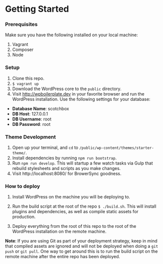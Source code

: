 # Getting Started

### Prerequisites

Make sure you have the following installed on your local machine:

1. Vagrant
2. Composer
3. Node

### Setup

1. Clone this repo.
2. ```$ vagrant up```
3. Download the WordPress core to the ```public``` directory.
4. Visit http://wpboilerplate.dev in your favorite browser and run the WordPress installation. Use the following settings for your database:
  - **Database Name**: scotchbox
  - **DB Host**: 127.0.0.1
  - **DB Username**: root
  - **DB Password**: root

### Theme Development

1. Open up your terminal, and ```cd``` to ```/public/wp-content/themes/starter-theme/```.
2. Install dependencies by running ```npm run bootstrap```.
3. Run ```npm run develop```. This will startup a few watch tasks via Gulp that rebuild stylesheets and scripts as you make changes.
4. Visit http://localhost:8080/ for BrowerSync goodness.

### How to deploy

1. Install WordPress on the machine you will be deploying to.

2. Run the build script at the root of the repo `$ ./build.sh`. This will install plugins and dependencies, as well as compile static assets for production.

3. Deploy everything from the root of this repo to the root of the WordPress installation on the remote machine.

**Note**: If you are using Git as part of your deployment strategy, keep in mind that compiled assets are ignored and will not be deployed when doing a `git push` or `git pull`. One way to get around this is to run the build script on the remote machine after the entire repo has been deployed.
